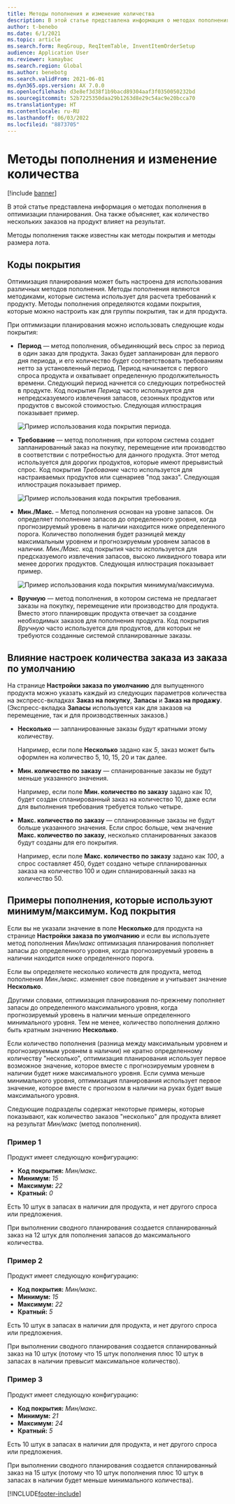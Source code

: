 ```yaml
---
title: Методы пополнения и изменение количества
description: В этой статье представлена информация о методах пополнения в оптимизации планирования. Она также объясняет, как количество нескольких заказов на продукт влияет на результат.
author: t-benebo
ms.date: 6/1/2021
ms.topic: article
ms.search.form: ReqGroup, ReqItemTable, InventItemOrderSetup
audience: Application User
ms.reviewer: kamaybac
ms.search.region: Global
ms.author: benebotg
ms.search.validFrom: 2021-06-01
ms.dyn365.ops.version: AX 7.0.0
ms.openlocfilehash: d3e8ef3d38f1b9bacd89304aaf3f0350050232bd
ms.sourcegitcommit: 52b7225350daa29b1263d8e29c54ac9e20bcca70
ms.translationtype: HT
ms.contentlocale: ru-RU
ms.lasthandoff: 06/03/2022
ms.locfileid: "8873705"
---
```

# <a name="replenishment-methods-and-quantity-modification"></a>Методы пополнения и изменение количества

[!include [banner](../../includes/banner.md)]

В этой статье представлена информация о методах пополнения в оптимизации планирования. Она также объясняет, как количество нескольких заказов на продукт влияет на результат.

Методы пополнения также известны как методы покрытия и методы размера лота.

## <a name="coverage-codes"></a>Коды покрытия

Оптимизация планирования может быть настроена для использования различных методов пополнения. Методы пополнения являются методиками, которые система использует для расчета требований к продукту. Методы пополнения определяются кодами покрытия, которые можно настроить как для группы покрытия, так и для продукта.

При оптимизации планирования можно использовать следующие коды покрытия:

- **Период** — метод пополнения, объединяющий весь спрос за период в один заказ для продукта. Заказ будет запланирован для первого дня периода, и его количество будет соответствовать требованиям нетто за установленный период. Период начинается с первого спроса продукта и охватывает определенную продолжительность времени. Следующий период начнется со следующих потребностей в продукте. Код покрытия *Период* часто используется для непредсказуемого извлечения запасов, сезонных продуктов или продуктов с высокой стоимостью. Следующая иллюстрация показывает пример.

    ![Пример использования кода покрытия периода.](./media/coverage-code-period.png "Пример использования кода покрытия периода")

- **Требование** — метод пополнения, при котором система создает запланированный заказ на покупку, перемещение или производство в соответствии с потребностью для данного продукта. Этот метод используется для дорогих продуктов, которые имеют прерывистый спрос. Код покрытия *Требование* часто используется для настраиваемых продуктов или сценариев "под заказ". Следующая иллюстрация показывает пример.

    ![Пример использования кода покрытия требования.](./media/coverage-code-requirement.png "Пример использования кода покрытия требования")

- **Мин./Макс.** – Метод пополнения основан на уровне запасов. Он определяет пополнение запасов до определенного уровня, когда прогнозируемый уровень в наличии находится ниже определенного порога. Количество пополнения будет разницей между максимальным уровнем и прогнозируемым уровнем запасов в наличии. *Мин./Макс.* код покрытия часто используется для предсказуемого извлечения запасов, высоко ликвидного товара или менее дорогих продуктов. Следующая иллюстрация показывает пример.

    ![Пример использования кода покрытия минимума/максимума.](./media/coverage-code-min-max.png "Пример использования кода покрытия минимума/максимума")

- **Вручную** — метод пополнения, в котором система не предлагает заказы на покупку, перемещение или производство для продукта. Вместо этого планировщик продукта отвечает за создание необходимых заказов для пополнения продукта. Код покрытия *Вручную* часто используется для продуктов, для которых не требуются созданные системой спланированные заказы.

## <a name="impact-of-the-order-quantity-from-default-order-settings"></a>Влияние настроек количества заказа из заказа по умолчанию

На странице **Настройки заказа по умолчанию** для выпущенного продукта можно указать каждый из следующих параметров количества на экспресс-вкладках **Заказ на покупку**, **Запасы** и **Заказ на продажу**. (Экспресс-вкладка **Запасы** используется как для заказов на перемещение, так и для производственных заказов.)

- **Несколько** — запланированные заказы будут кратными этому количеству.

    Например, если поле **Несколько** задано как *5*, заказ может быть оформлен на количество 5, 10, 15, 20 и так далее.

- **Мин. количество по заказу** — спланированные заказы не будут меньше указанного значения.

    Например, если поле **Мин. количество по заказу** задано как *10*, будет создан спланированный заказ на количество 10, даже если для выполнения требования требуется только четыре.

- **Макс. количество по заказу** — спланированные заказы не будут больше указанного значения. Если спрос больше, чем значение **Макс. количество по заказу**, несколько спланированных заказов будут созданы для его покрытия.

    Например, если поле **Макс. количество по заказу** задано как *100*, а спрос составляет 450, будет создано четыре спланированных заказа на количество 100 и один спланированный заказ на количество 50.

## <a name="examples-of-replenishment-that-use-the-minmax-coverage-code"></a>Примеры пополнения, которые используют минимум/максимум. Код покрытия

Если вы не указали значение в поле **Несколько** для продукта на странице **Настройки заказа по умолчанию** и если вы используете метод пополнения *Мин/макс* оптимизация планирования пополняет запасы до определенного уровня, когда прогнозируемый уровень в наличии находится ниже определенного порога.

Если вы определяете несколько количеств для продукта, метод пополнения *Мин./макс.* изменяет свое поведение и учитывает значение **Несколько**.

Другими словами, оптимизация планирования по-прежнему пополняет запасы до определенного максимального уровня, когда прогнозируемый уровень в наличии меньше определенного минимального уровня. Тем не менее, количество пополнения должно быть кратным значению **Несколько**.

Если количество пополнения (разница между максимальным уровнем и прогнозируемым уровнем в наличии) не кратно определенному количеству "несколько", оптимизация планирования использует первое возможное значение, которое вместе с прогнозируемым уровнем в наличии будет ниже максимального уровня. Если сумма меньше минимального уровня, оптимизация планирования использует первое значение, которое вместе с прогнозом в наличии на руках будет выше максимального уровня.

Следующие подразделы содержат некоторые примеры, которые показывают, как количество заказов "несколько" для продукта влияет на результат *Мин/макс* (метод пополнения).

### <a name="example-1"></a>Пример 1

Продукт имеет следующую конфигурацию:

- **Код покрытия:** *Мин/макс.*
- **Минимум:** *15*
- **Максимум:** *22*
- **Кратный:** *0*

Есть 10 штук в запасах в наличии для продукта, и нет другого спроса или предложения.

При выполнении сводного планирования создается спланированный заказ на 12 штук для пополнения запасов до максимального количества.

### <a name="example-2"></a>Пример 2

Продукт имеет следующую конфигурацию:

- **Код покрытия:** *Мин/макс.*
- **Минимум:** *15*
- **Максимум:** *22*
- **Кратный:** *5*

Есть 10 штук в запасах в наличии для продукта, и нет другого спроса или предложения.

При выполнении сводного планирования создается спланированный заказ на 10 штук (потому что 15 штук пополнения плюс 10 штук в запасах в наличии превысит максимальное количество).

### <a name="example-3"></a>Пример 3

Продукт имеет следующую конфигурацию:

- **Код покрытия:** *Мин/макс.*
- **Минимум:** *21*
- **Максимум:** *24*
- **Кратный:** *5*

Есть 10 штук в запасах в наличии для продукта, и нет другого спроса или предложения.

При выполнении сводного планирования создается спланированный заказ на 15 штук (потому что 10 штук пополнения плюс 10 штук в запасах в наличии будет меньше минимального количества).

[!INCLUDE[footer-include](../../../includes/footer-banner.md)]
